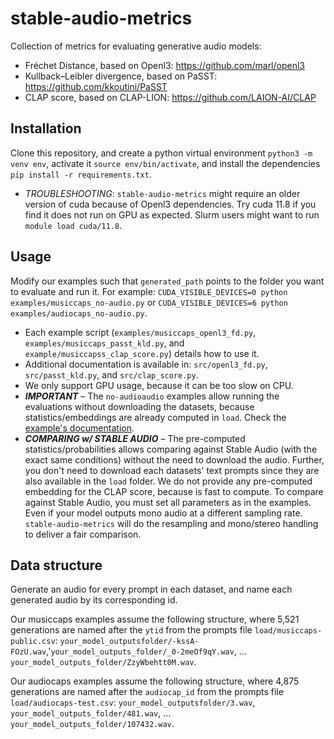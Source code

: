 # stable-audio-metrics
Collection of metrics for evaluating generative audio models:
- Fréchet Distance, based on Openl3: https://github.com/marl/openl3
- Kullback–Leibler divergence, based on PaSST: https://github.com/kkoutini/PaSST
- CLAP score, based on CLAP-LION: https://github.com/LAION-AI/CLAP

## Installation 
Clone this repository, and create a python virtual environment `python3 -m venv env`, activate it `source env/bin/activate`, and install the dependencies `pip install -r requirements.txt`.

- *TROUBLESHOOTING*: `stable-audio-metrics` might require an older version of cuda because of Openl3 dependencies. Try cuda 11.8 if you find it does not run on GPU as expected. Slurm users might want to run `module load cuda/11.8`.

## Usage

Modify our examples such that `generated_path` points to the folder you want to evaluate and run it. For example: `CUDA_VISIBLE_DEVICES=0 python examples/musiccaps_no-audio.py` or `CUDA_VISIBLE_DEVICES=6 python examples/audiocaps_no-audio.py`. 
- Each example script (`examples/musiccaps_openl3_fd.py`, `examples/musiccaps_passt_kld.py`, and `example/musiccapss_clap_score.py`) details how to use it.
- Additional documentation is available in: `src/openl3_fd.py`, `src/passt_kld.py`, and `src/clap_score.py`.
- We only support GPU usage, because it can be too slow on CPU.
- ***IMPORTANT*** – The `no-audioaudio` examples allow running the evaluations without downloading the datasets, because statistics/embeddings are already computed in `load`. Check the [example's documentation](examples/README.md).
- ***COMPARING w/ STABLE AUDIO*** – The pre-computed statistics/probabilities allows comparing against Stable Audio (with the exact same conditions) without the need to download the audio. Further, you don't need to download each datasets' text prompts since they are also available in the `load` folder. We do not provide any pre-computed embedding for the CLAP score, because is fast to compute. To compare against Stable Audio, you must set all parameters as in the examples. Even if your model outputs mono audio at a different sampling rate. `stable-audio-metrics` will do the resampling and mono/stereo handling to deliver a fair comparison.

## Data structure
Generate an audio for every prompt in each dataset, and name each generated audio by its corresponding id. 

Our musiccaps examples assume the following structure, where 5,521 generations are named after the `ytid` from the prompts file `load/musiccaps-public.csv`: `your_model_outputsfolder/-kssA-FOzU.wav`,'`your_model_outputs_folder/_0-2meOf9qY.wav`, ... `your_model_outputs_folder/ZzyWbehtt0M.wav`.

Our audiocaps examples assume the following structure, where 4,875 generations are named after the `audiocap_id` from the prompts file `load/audiocaps-test.csv`:
`your_model_outputsfolder/3.wav`, `your_model_outputs_folder/481.wav`, ... `your_model_outputs_folder/107432.wav`.
